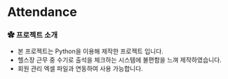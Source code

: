 # Attendance
### ✿ 프로젝트 소개

- 본 프로젝트는 Python을 이용해 제작한 프로젝트 입니다.
- 헬스장 근무 중 수기로 출석을 체크하는 시스템에 불편함을 느껴 제작하였습니다.
- 회원 관리 엑셀 파일과 연동하여 사용 가능합니다.
